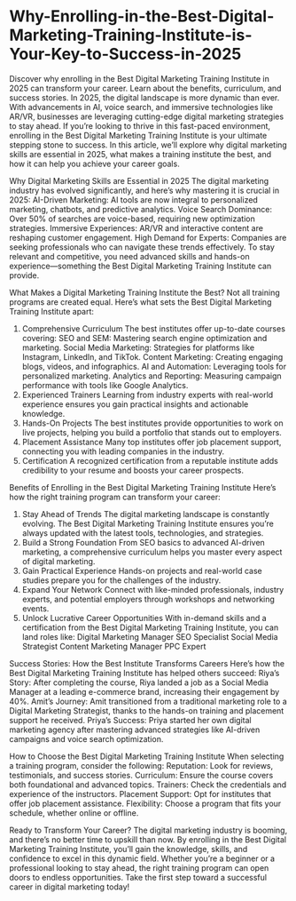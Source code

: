 # Why-Enrolling-in-the-Best-Digital-Marketing-Training-Institute-is-Your-Key-to-Success-in-2025
Discover why enrolling in the Best Digital Marketing Training Institute in 2025 can transform your career. Learn about the benefits, curriculum, and success stories.
In 2025, the digital landscape is more dynamic than ever. With advancements in AI, voice search, and immersive technologies like AR/VR, businesses are leveraging cutting-edge digital marketing strategies to stay ahead. If you’re looking to thrive in this fast-paced environment, enrolling in the Best Digital Marketing Training Institute is your ultimate stepping stone to success.
In this article, we’ll explore why digital marketing skills are essential in 2025, what makes a training institute the best, and how it can help you achieve your career goals.

Why Digital Marketing Skills are Essential in 2025
The digital marketing industry has evolved significantly, and here’s why mastering it is crucial in 2025:
AI-Driven Marketing: AI tools are now integral to personalized marketing, chatbots, and predictive analytics.
Voice Search Dominance: Over 50% of searches are voice-based, requiring new optimization strategies.
Immersive Experiences: AR/VR and interactive content are reshaping customer engagement.
High Demand for Experts: Companies are seeking professionals who can navigate these trends effectively.
To stay relevant and competitive, you need advanced skills and hands-on experience—something the Best Digital Marketing Training Institute can provide.

What Makes a Digital Marketing Training Institute the Best?
Not all training programs are created equal. Here’s what sets the Best Digital Marketing Training Institute apart:
1. Comprehensive Curriculum
The best institutes offer up-to-date courses covering:
SEO and SEM: Mastering search engine optimization and marketing.
Social Media Marketing: Strategies for platforms like Instagram, LinkedIn, and TikTok.
Content Marketing: Creating engaging blogs, videos, and infographics.
AI and Automation: Leveraging tools for personalized marketing.
Analytics and Reporting: Measuring campaign performance with tools like Google Analytics.
2. Experienced Trainers
Learning from industry experts with real-world experience ensures you gain practical insights and actionable knowledge.
3. Hands-On Projects
The best institutes provide opportunities to work on live projects, helping you build a portfolio that stands out to employers.
4. Placement Assistance
Many top institutes offer job placement support, connecting you with leading companies in the industry.
5. Certification
A recognized certification from a reputable institute adds credibility to your resume and boosts your career prospects.

Benefits of Enrolling in the Best Digital Marketing Training Institute
Here’s how the right training program can transform your career:
1. Stay Ahead of Trends
The digital marketing landscape is constantly evolving. The Best Digital Marketing Training Institute ensures you’re always updated with the latest tools, technologies, and strategies.
2. Build a Strong Foundation
From SEO basics to advanced AI-driven marketing, a comprehensive curriculum helps you master every aspect of digital marketing.
3. Gain Practical Experience
Hands-on projects and real-world case studies prepare you for the challenges of the industry.
4. Expand Your Network
Connect with like-minded professionals, industry experts, and potential employers through workshops and networking events.
5. Unlock Lucrative Career Opportunities
With in-demand skills and a certification from the Best Digital Marketing Training Institute, you can land roles like:
Digital Marketing Manager
SEO Specialist
Social Media Strategist
Content Marketing Manager
PPC Expert

Success Stories: How the Best Institute Transforms Careers
Here’s how the Best Digital Marketing Training Institute has helped others succeed:
Riya’s Story: After completing the course, Riya landed a job as a Social Media Manager at a leading e-commerce brand, increasing their engagement by 40%.
Amit’s Journey: Amit transitioned from a traditional marketing role to a Digital Marketing Strategist, thanks to the hands-on training and placement support he received.
Priya’s Success: Priya started her own digital marketing agency after mastering advanced strategies like AI-driven campaigns and voice search optimization.

How to Choose the Best Digital Marketing Training Institute
When selecting a training program, consider the following:
Reputation: Look for reviews, testimonials, and success stories.
Curriculum: Ensure the course covers both foundational and advanced topics.
Trainers: Check the credentials and experience of the instructors.
Placement Support: Opt for institutes that offer job placement assistance.
Flexibility: Choose a program that fits your schedule, whether online or offline.

Ready to Transform Your Career?
The digital marketing industry is booming, and there’s no better time to upskill than now. By enrolling in the Best Digital Marketing Training Institute, you’ll gain the knowledge, skills, and confidence to excel in this dynamic field.
Whether you’re a beginner or a professional looking to stay ahead, the right training program can open doors to endless opportunities. Take the first step toward a successful career in digital marketing today!
